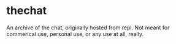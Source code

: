 # thechat
An archive of the chat, originally hosted from repl.  Not meant for commerical use, personal use, or any use at all, really.
